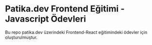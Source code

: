 # Patika.dev Frontend Eğitimi - Javascript Ödevleri

Bu repo patika.dev üzerindeki Frontend-React eğitimindeki ödevler için oluşturulmuştur.
